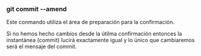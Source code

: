 ### git commit --amend
Este conmando utiliza el área de preparación para la confirmación.

Si no hemos hecho cambios desde la útilma confirmación entonces la instantánea (commit) lucirá exactamente igual y lo único que cambiaremos será el mensaje del commit.

